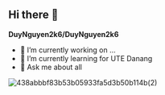 ## Hi there 👋
**DuyNguyen2k6/DuyNguyen2k6**
- 🔭 I’m currently working on ...
- 🌱 I’m currently learning for UTE Danang
- 💬 Ask me about all




![438abbbf83b53b05933fa5d3b50b114b(2)](https://github.com/user-attachments/assets/2d310860-066e-4a0d-850d-7d01aef7a117)
